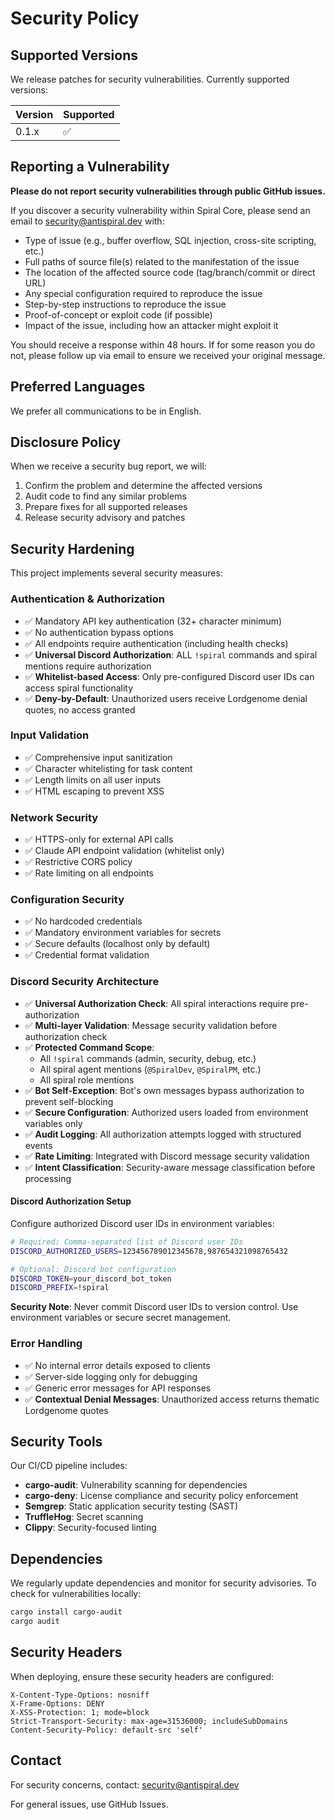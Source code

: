 # Security Policy

## Supported Versions

We release patches for security vulnerabilities. Currently supported versions:

| Version | Supported          |
| ------- | ------------------ |
| 0.1.x   | :white_check_mark: |

## Reporting a Vulnerability

**Please do not report security vulnerabilities through public GitHub issues.**

If you discover a security vulnerability within Spiral Core, please send an email to <security@antispiral.dev> with:

- Type of issue (e.g., buffer overflow, SQL injection, cross-site scripting, etc.)
- Full paths of source file(s) related to the manifestation of the issue
- The location of the affected source code (tag/branch/commit or direct URL)
- Any special configuration required to reproduce the issue
- Step-by-step instructions to reproduce the issue
- Proof-of-concept or exploit code (if possible)
- Impact of the issue, including how an attacker might exploit it

You should receive a response within 48 hours. If for some reason you do not, please follow up via email to ensure we received your original message.

## Preferred Languages

We prefer all communications to be in English.

## Disclosure Policy

When we receive a security bug report, we will:

1. Confirm the problem and determine the affected versions
2. Audit code to find any similar problems
3. Prepare fixes for all supported releases
4. Release security advisory and patches

## Security Hardening

This project implements several security measures:

### Authentication & Authorization

- ✅ Mandatory API key authentication (32+ character minimum)
- ✅ No authentication bypass options
- ✅ All endpoints require authentication (including health checks)
- ✅ **Universal Discord Authorization**: ALL `!spiral` commands and spiral mentions require authorization
- ✅ **Whitelist-based Access**: Only pre-configured Discord user IDs can access spiral functionality
- ✅ **Deny-by-Default**: Unauthorized users receive Lordgenome denial quotes, no access granted

### Input Validation

- ✅ Comprehensive input sanitization
- ✅ Character whitelisting for task content
- ✅ Length limits on all user inputs
- ✅ HTML escaping to prevent XSS

### Network Security

- ✅ HTTPS-only for external API calls
- ✅ Claude API endpoint validation (whitelist only)
- ✅ Restrictive CORS policy
- ✅ Rate limiting on all endpoints

### Configuration Security

- ✅ No hardcoded credentials
- ✅ Mandatory environment variables for secrets
- ✅ Secure defaults (localhost only by default)
- ✅ Credential format validation

### Discord Security Architecture

- ✅ **Universal Authorization Check**: All spiral interactions require pre-authorization
- ✅ **Multi-layer Validation**: Message security validation before authorization check
- ✅ **Protected Command Scope**:
  - All `!spiral` commands (admin, security, debug, etc.)
  - All spiral agent mentions (`@SpiralDev`, `@SpiralPM`, etc.)
  - All spiral role mentions
- ✅ **Bot Self-Exception**: Bot's own messages bypass authorization to prevent self-blocking
- ✅ **Secure Configuration**: Authorized users loaded from environment variables only
- ✅ **Audit Logging**: All authorization attempts logged with structured events
- ✅ **Rate Limiting**: Integrated with Discord message security validation
- ✅ **Intent Classification**: Security-aware message classification before processing

#### Discord Authorization Setup

Configure authorized Discord user IDs in environment variables:

```bash
# Required: Comma-separated list of Discord user IDs
DISCORD_AUTHORIZED_USERS=123456789012345678,987654321098765432

# Optional: Discord bot configuration
DISCORD_TOKEN=your_discord_bot_token
DISCORD_PREFIX=!spiral
```

**Security Note**: Never commit Discord user IDs to version control. Use environment variables or secure secret management.

### Error Handling

- ✅ No internal error details exposed to clients
- ✅ Server-side logging only for debugging
- ✅ Generic error messages for API responses
- ✅ **Contextual Denial Messages**: Unauthorized access returns thematic Lordgenome quotes

## Security Tools

Our CI/CD pipeline includes:

- **cargo-audit**: Vulnerability scanning for dependencies
- **cargo-deny**: License compliance and security policy enforcement
- **Semgrep**: Static application security testing (SAST)
- **TruffleHog**: Secret scanning
- **Clippy**: Security-focused linting

## Dependencies

We regularly update dependencies and monitor for security advisories. To check for vulnerabilities locally:

```bash
cargo install cargo-audit
cargo audit
```

## Security Headers

When deploying, ensure these security headers are configured:

```
X-Content-Type-Options: nosniff
X-Frame-Options: DENY
X-XSS-Protection: 1; mode=block
Strict-Transport-Security: max-age=31536000; includeSubDomains
Content-Security-Policy: default-src 'self'
```

## Contact

For security concerns, contact: <security@antispiral.dev>

For general issues, use GitHub Issues.
